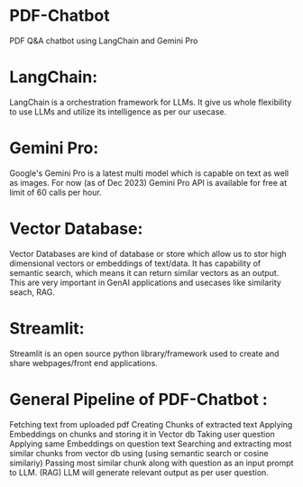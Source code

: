 # PDF-Chatbot
PDF Q&A chatbot using LangChain and Gemini Pro

# LangChain:
LangChain is a orchestration framework for LLMs. It give us whole flexibility to use LLMs and utilize its intelligence as per our usecase.

# Gemini Pro:
Google's Gemini Pro is a latest multi model which is capable on text as well as images. For now (as of Dec 2023) Gemini Pro API is available for free at limit of 60 calls per hour.

# Vector Database:
Vector Databases are kind of database or store which allow us to stor high dimensional vectors or embeddings of text/data. It has capability of semantic search, which means it can return similar vectors as an output. This are very important in GenAI applications and usecases like similarity seach, RAG.

# Streamlit:
Streamlit is an open source python library/framework used to create and share webpages/front end applications.

# General Pipeline of PDF-Chatbot :
Fetching text from uploaded pdf
Creating Chunks of extracted text
Applying Embeddings on chunks and storing it in Vector db
Taking user question
Applying same Embeddings on question text
Searching and extracting most similar chunks from vector db using (using semantic search or cosine similariy)
Passing most similar chunk along with question as an input prompt to LLM. (RAG)
LLM will generate relevant output as per user question.

